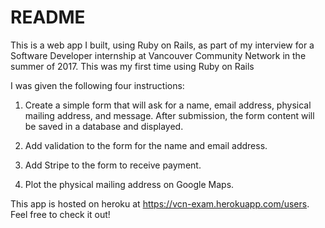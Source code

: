 # README

This is a web app I built, using Ruby on Rails, as part of my interview for a Software Developer internship at Vancouver Community Network in the summer of 2017. This was my first time using Ruby on Rails


I was given the following four instructions:


1) Create a simple form that will ask for a name, email address, physical mailing address, and message. After submission, the form content will be saved in a database and displayed. 

2) Add validation to the form for the name and email address. 

3) Add Stripe to the form to receive payment.

4) Plot the physical mailing address on Google Maps. 


This app is hosted on heroku at https://vcn-exam.herokuapp.com/users. Feel free to check it out!
